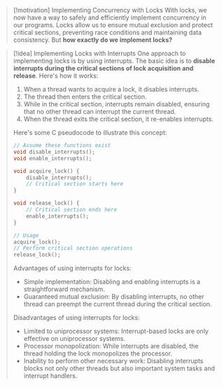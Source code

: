 > [!motivation] Implementing Concurrency with Locks
> With locks, we now have a way to safely and efficiently implement concurrency in our programs. Locks allow us to ensure mutual exclusion and protect critical sections, preventing race conditions and maintaining data consistency. But **how exactly do we implement locks?**

> [!idea] Implementing Locks with Interrupts
> One approach to implementing locks is by using interrupts. The basic idea is to **disable interrupts during the critical sections of lock acquisition and release**. Here's how it works:
>
> 1. When a thread wants to acquire a lock, it disables interrupts.
> 2. The thread then enters the critical section.
> 3. While in the critical section, interrupts remain disabled, ensuring that no other thread can interrupt the current thread.
> 4. When the thread exits the critical section, it re-enables interrupts.
>
> Here's some C pseudocode to illustrate this concept:
>
> ```c
> // Assume these functions exist
> void disable_interrupts();
> void enable_interrupts();
>
> void acquire_lock() {
>     disable_interrupts();
>     // Critical section starts here
> }
>
> void release_lock() {
>     // Critical section ends here
>     enable_interrupts();
> }
>
> // Usage
> acquire_lock();
> // Perform critical section operations
> release_lock();
> ```
>
> Advantages of using interrupts for locks:
> - Simple implementation: Disabling and enabling interrupts is a straightforward mechanism.
> - Guaranteed mutual exclusion: By disabling interrupts, no other thread can preempt the current thread during the critical section.
>
> Disadvantages of using interrupts for locks:
> - Limited to uniprocessor systems: Interrupt-based locks are only effective on uniprocessor systems.
> - Processor monopolization: While interrupts are disabled, the thread holding the lock monopolizes the processor.
> - Inability to perform other necessary work: Disabling interrupts blocks not only other threads but also important system tasks and interrupt handlers.

